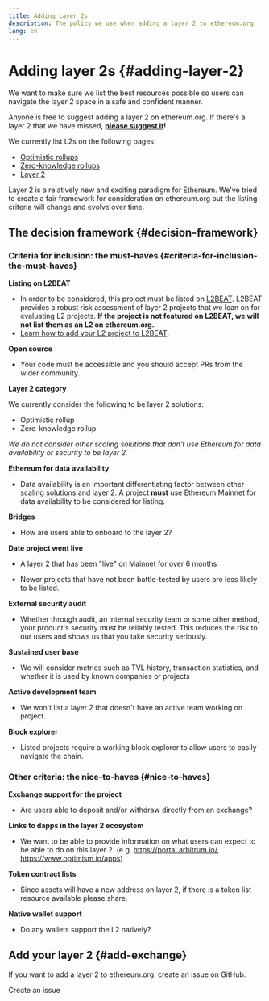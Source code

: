 ```yaml
---
title: Adding Layer 2s
description: The policy we use when adding a layer 2 to ethereum.org
lang: en
---
```


# Adding layer 2s {#adding-layer-2}

We want to make sure we list the best resources possible so users can navigate the layer 2 space in a safe and confident manner.

Anyone is free to suggest adding a layer 2 on ethereum.org. If there's a layer 2 that we have missed, **[please suggest it](https://github.com/ethereum/ethereum-org-website/issues/new?assignees=&labels=feature+%3Asparkles%3A%2Ccontent+%3Afountain_pen%3A&template=suggest_layer2.yaml)!**

We currently list L2s on the following pages:

- [Optimistic rollups](/developers/docs/scaling/optimistic-rollups/)
- [Zero-knowledge rollups](/developers/docs/scaling/zk-rollups/)
- [Layer 2](/layer-2/)

Layer 2 is a relatively new and exciting paradigm for Ethereum. We've tried to create a fair framework for consideration on ethereum.org but the listing criteria will change and evolve over time.

## The decision framework {#decision-framework}

### Criteria for inclusion: the must-haves {#criteria-for-inclusion-the-must-haves}

**Listing on L2BEAT**

- In order to be considered, this project must be listed on [L2BEAT](https://l2beat.com). L2BEAT provides a robust risk assessment of layer 2 projects that we lean on for evaluating L2 projects. **If the project is not featured on L2BEAT, we will not list them as an L2 on ethereum.org.**
- [Learn how to add your L2 project to L2BEAT](https://github.com/l2beat/l2beat/blob/master/CONTRIBUTING.md).

**Open source**

- Your code must be accessible and you should accept PRs from the wider community.

**Layer 2 category**

We currently consider the following to be layer 2 solutions:

- Optimistic rollup
- Zero-knowledge rollup

_We do not consider other scaling solutions that don't use Ethereum for data availability or security to be layer 2._

**Ethereum for data availability**

- Data availability is an important differentiating factor between other scaling solutions and layer 2. A project **must** use Ethereum Mainnet for data availability to be considered for listing.

**Bridges**

- How are users able to onboard to the layer 2?

**Date project went live**

- A layer 2 that has been "live" on Mainnet for over 6 months

- Newer projects that have not been battle-tested by users are less likely to be listed.

**External security audit**

- Whether through audit, an internal security team or some other method, your product's security must be reliably tested. This reduces the risk to our users and shows us that you take security seriously.

**Sustained user base**

- We will consider metrics such as TVL history, transaction statistics, and whether it is used by known companies or projects

**Active development team**

- We won't list a layer 2 that doesn't have an active team working on project.

**Block explorer**

- Listed projects require a working block explorer to allow users to easily navigate the chain.

### Other criteria: the nice-to-haves {#nice-to-haves}

**Exchange support for the project**

- Are users able to deposit and/or withdraw directly from an exchange?

**Links to dapps in the layer 2 ecosystem**

- We want to be able to provide information on what users can expect to be able to do on this layer 2. (e.g. https://portal.arbitrum.io/, https://www.optimism.io/apps)

**Token contract lists**

- Since assets will have a new address on layer 2, if there is a token list resource available please share.

**Native wallet support**

- Do any wallets support the L2 natively?

## Add your layer 2 {#add-exchange}

If you want to add a layer 2 to ethereum.org, create an issue on GitHub.

<ButtonLink to="https://github.com/ethereum/ethereum-org-website/issues/new?assignees=&labels=feature+%3Asparkles%3A%2Ccontent+%3Afountain_pen%3A&template=suggest_layer2.yaml">
  Create an issue
</ButtonLink>
